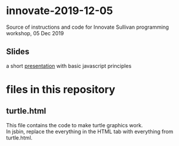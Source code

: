 # innovate-2019-12-05
Source of instructions and code for Innovate Sullivan programming workshop, 05 Dec 2019

## Slides

a short [presentation](https://docs.google.com/presentation/d/1G3ZPOtCJCUtviQLXGuoSYPIO3LPDh7fyg1CpABSeyUg) with basic javascript principles

# files in this repository

## turtle.html

This file contains the code to make turtle graphics work.  
In jsbin, replace the everything in the HTML tab with everything from turtle.html.
